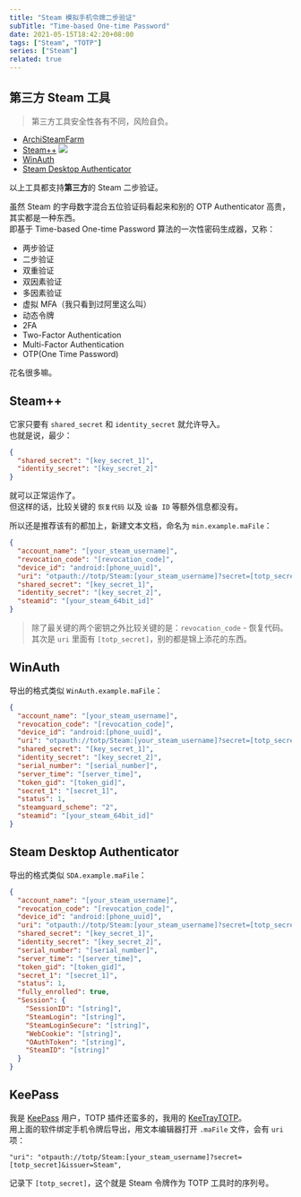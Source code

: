 ```yaml
---
title: "Steam 模拟手机令牌二步验证"
subTitle: "Time-based One-time Password"
date: 2021-05-15T18:42:20+08:00
tags: ["Steam", "TOTP"]
series: ["Steam"]
related: true
---
```


## 第三方 Steam 工具
> 第三方工具安全性各有不同，风险自负。  

* [ArchiSteamFarm](https://github.com/JustArchiNET/ArchiSteamFarm)  
* [Steam++](https://steampp.net) <a href="https://github.com/SteamTools-Team/SteamTools"><img src="https://img.shields.io/github/stars/rmbadmin/SteamTools.svg?style=social" data-sticker /></a>  
* [WinAuth](https://github.com/winauth/winauth)  
* [Steam Desktop Authenticator](https://github.com/Jessecar96/SteamDesktopAuthenticator)  

以上工具都支持**第三方**的 Steam 二步验证。  

虽然 Steam 的字母数字混合五位验证码看起来和别的 OTP Authenticator 高贵，其实都是一种东西。  
即基于 Time-based One-time Password 算法的一次性密码生成器，又称：  
* 两步验证
* 二步验证
* 双重验证
* 双因素验证
* 多因素验证
* 虚拟 MFA（我只看到过阿里这么叫）
* 动态令牌
* 2FA
* Two-Factor Authentication
* Multi-Factor Authentication
* OTP(One Time Password)

花名很多嘛。  

## Steam++
它家只要有 `shared_secret` 和 `identity_secret` 就允许导入。  
也就是说，最少：  
```JSON
{
  "shared_secret": "[key_secret_1]",
  "identity_secret": "[key_secret_2]"
}
```

就可以正常运作了。  
但这样的话，比较关键的 `恢复代码` 以及 `设备 ID` 等额外信息都没有。  

所以还是推荐该有的都加上，新建文本文档，命名为 `min.example.maFile`：  
```JSON
{
  "account_name": "[your_steam_username]",
  "revocation_code": "[revocation_code]",
  "device_id": "android:[phone_uuid]",
  "uri": "otpauth://totp/Steam:[your_steam_username]?secret=[totp_secret]&issuer=Steam",
  "shared_secret": "[key_secret_1]",
  "identity_secret": "[key_secret_2]",
  "steamid": "[your_steam_64bit_id]"
}
```

> 除了最关键的两个密钥之外比较关键的是：`revocation_code` - 恢复代码。  
> 其次是 `uri` 里面有 `[totp_secret]`，别的都是锦上添花的东西。  

## WinAuth
导出的格式类似 `WinAuth.example.maFile`：  
```JSON
{
  "account_name": "[your_steam_username]",
  "revocation_code": "[revocation_code]",
  "device_id": "android:[phone_uuid]",
  "uri": "otpauth://totp/Steam:[your_steam_username]?secret=[totp_secret]&issuer=Steam",
  "shared_secret": "[key_secret_1]",
  "identity_secret": "[key_secret_2]",
  "serial_number": "[serial_number]",
  "server_time": "[server_time]",
  "token_gid": "[token_gid]",
  "secret_1": "[secret_1]",
  "status": 1,
  "steamguard_scheme": "2",
  "steamid": "[your_steam_64bit_id]"
}
```

## Steam Desktop Authenticator
导出的格式类似 `SDA.example.maFile`：  
```JSON
{
  "account_name": "[your_steam_username]",
  "revocation_code": "[revocation_code]",
  "device_id": "android:[phone_uuid]",
  "uri": "otpauth://totp/Steam:[your_steam_username]?secret=[totp_secret]&issuer=Steam",
  "shared_secret": "[key_secret_1]",
  "identity_secret": "[key_secret_2]",
  "serial_number": "[serial_number]",
  "server_time": "[server_time]",
  "token_gid": "[token_gid]",
  "secret_1": "[secret_1]",
  "status": 1,
  "fully_enrolled": true,
  "Session": {
    "SessionID": "[string]",
    "SteamLogin": "[string]",
    "SteamLoginSecure": "[string]",
    "WebCookie": "[string]",
    "OAuthToken": "[string]",
    "SteamID": "[string]"
  }
}
```

## KeePass
我是 [KeePass](https://keepass.info) 用户，TOTP 插件还蛮多的，我用的 [KeeTrayTOTP](https://keepass.info/plugins.html#keetraytotp)。  
用上面的软件绑定手机令牌后导出，用文本编辑器打开 `.maFile` 文件，会有 `uri` 项：  
```
"uri": "otpauth://totp/Steam:[your_steam_username]?secret=[totp_secret]&issuer=Steam",
```

记录下 `[totp_secret]`，这个就是 Steam 令牌作为 TOTP 工具时的序列号。  